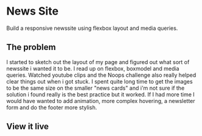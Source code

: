 # News Site

Build a responsive newssite using flexbox layout and media queries.

## The problem

I started to sketch out the layout of my page and figured out what sort of newssite i wanted it to be. I read up on flexbox, boxmodel and media queries. Watched youtube clips and the Noops challenge also really helped clear things out when i got stuck. I spent quite long time to get the images to be the same size on the smaller "news cards" and i'm not sure if the solution i found really is the best practice but it worked. If I had more time I would have wanted to add animation, more complex hovering, a newsletter form and do the footer more stylish.

## View it live

